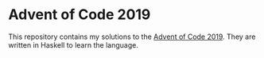 # Advent of Code 2019

This repository contains my solutions to the [Advent of Code 2019](https://adventofcode.com/2019).
They are written in Haskell to learn the language.
